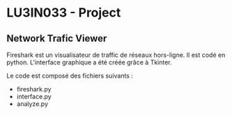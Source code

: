 # LU3IN033 - Project
## Network Trafic Viewer

Fireshark est un visualisateur de traffic de réseaux hors-ligne.
Il est codé en python.
L'interface graphique a été créée grâce à Tkinter.

Le code est composé des fichiers suivants :
- fireshark.py
- interface.py
- analyze.py


